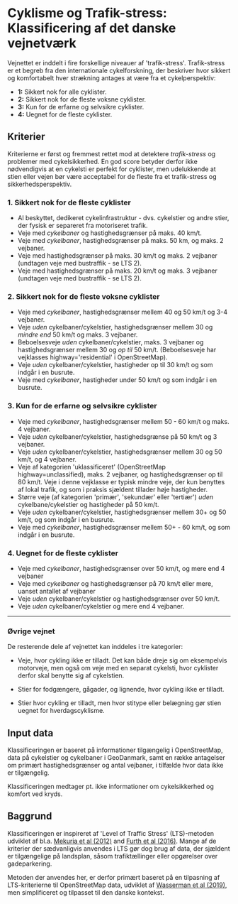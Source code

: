 # Cyklisme og Trafik-stress: Klassificering af det danske vejnetværk

Vejnettet er inddelt i fire forskellige niveauer af 'trafik-stress'. Trafik-stress er et begreb fra den internationale cykelforskning, der beskriver hvor sikkert og komfortabelt hver strækning antages at være fra et cykelperspektiv:

* **1:** Sikkert nok for alle cyklister.
* **2:** Sikkert nok for de fleste voksne cyklister.
* **3:** Kun for de erfarne og selvsikre cyklister.
* **4:** Uegnet for de fleste cyklister.

## Kriterier

Kriterierne er først og fremmest rettet mod at detektere *trafik-stress* og problemer med cykelsikkerhed. En god score betyder derfor ikke nødvendigvis at en cykelsti er perfekt for cyklister, men udelukkende at stien eller vejen bør være acceptabel for de fleste fra et trafik-stress og sikkerhedsperspektiv.

### 1. Sikkert nok for de fleste cyklister

* Al beskyttet, dedikeret cykelinfrastruktur - dvs. cykelstier og andre stier, der fysisk er separeret fra motoriseret trafik.
* Veje med *cykelbaner* og hastighedsgrænser på maks. 40 km/t.
* Veje med *cykelbaner*, hastighedsgrænser på maks. 50 km, og maks. 2 vejbaner.
* Veje med hastighedsgrænser på maks. 30 km/t og maks. 2 vejbaner (undtagen veje med bustraffik - se LTS 2).
* Veje med hastighedsgrænser på maks. 20 km/t og maks. 3 vejbaner (undtagen veje med bustraffik - se LTS 2).

### 2. Sikkert nok for de fleste voksne cyklister

* Veje med *cykelbaner*, hastighedsgrænser mellem 40 og 50 km/t og 3-4 vejbaner.
* Veje *uden* cykelbaner/cykelstier, hastighedsgrænser mellem 30 og *mindre end* 50 km/t og maks. 3 vejbaner.
* Beboelsesveje *uden* cykelbaner/cykelstier, maks. 3 vejbaner og hastighedsgrænser mellem 30 og *op til* 50 km/t. (Beboelsesveje har vejklasses highway='residential' i OpenStreetMap).
* Veje *uden* cykelbaner/cykelstier, hastigheder op til 30 km/t og som indgår i en busrute.
* Veje med *cykelbaner*, hastigheder under 50 km/t og som indgår i en busrute.

### 3. Kun for de erfarne og selvsikre cyklister

* Veje med *cykelbaner*, hastighedsgrænser mellem 50 - 60 km/t og maks. 4 vejbaner.
* Veje *uden* cykelbaner/cykelstier, hastighedsgrænse på 50 km/t og 3 vejbaner.
* Veje *uden* cykelbaner/cykelstier, hastighedsgrænser mellem 30 og 50 km/t, og 4 vejbaner.
* Veje af kategorien 'uklassificeret' (OpenStreetMap highway=unclassified), maks. 2 vejbaner, og hastighedsgrænser op til 80 km/t. Veje i denne vejklasse er typisk mindre veje, der kun benyttes af lokal trafik, og som i praksis sjældent tillader høje hastigheder.
* Større veje (af kategorien 'primær', 'sekundær' eller 'tertiær') *uden* cykelbane/cykelstier og hastigheder på 50 km/t.
* Veje *uden* cykelbaner/cykelstier, hastighedsgrænser mellem 30+ og 50 km/t, og som indgår i en busrute.
* Veje med *cykelbaner*, hastighedsgrænser mellem 50+ - 60 km/t, og som indgår i en busrute.

### 4. Uegnet for de fleste cyklister

* Veje med *cykelbaner*, hastighedsgrænser over 50 km/t, og mere end 4 vejbaner
* Veje med *cykelbaner* og hastighedsgrænser på 70 km/t eller mere, uanset antallet af vejbaner
* Veje *uden* cykelbaner/cykelstier og hastighedsgrænser over 50 km/t.
* Veje *uden* cykelbaner/cykelstier og mere end 4 vejbaner.

***

### Øvrige vejnet

De resterende dele af vejnettet kan inddeles i tre kategorier:

* Veje, hvor cykling ikke er tilladt. Det kan både dreje sig om eksempelvis motorveje, men også om veje med en separat cykelsti, hvor cyklister derfor skal benytte sig af cykelstien.

* Stier for fodgængere, gågader, og lignende, hvor cykling ikke er tilladt.

* Stier hvor cykling er tilladt, men hvor stitype eller belægning gør stien uegnet for hverdagscyklisme.

## Input data

Klassificeringen er baseret på informationer tilgængelig i OpenStreetMap, data på cykelstier og cykelbaner i GeoDanmark, samt en række antagelser om primært hastighedsgrænser og antal vejbaner, i tilfælde hvor data ikke er tilgængelig.

Klassificeringen medtager pt. ikke informationer om cykelsikkerhed og komfort ved kryds.

## Baggrund

Klassificeringen er inspireret af 'Level of Traffic Stress' (LTS)-metoden udviklet af bl.a. [Mekuria et al (2012)](https://transweb.sjsu.edu/research/Low-Stress-Bicycling-and-Network-Connectivity) and [Furth et al (2016)](https://journals.sagepub.com/doi/10.3141/2587-06). Mange af de kriterier der sædvanligvis anvendes i LTS gør dog brug af data, der sjældent er tilgængelige på landsplan, såsom trafiktællinger eller opgørelser over gadeparkering.

Metoden der anvendes her, er derfor primært baseret på en tilpasning af LTS-kriterierne til OpenStreetMap data, udviklet af [Wasserman et al (2019)](https://journals.sagepub.com/doi/full/10.1177/0361198119836772), men simplificeret og tilpasset til den danske kontekst.
